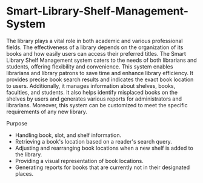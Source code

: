 # Smart-Library-Shelf-Management-System

The library plays a vital role in both academic and various professional fields. The effectiveness of a library depends on the organization of its books and how easily users can access their preferred titles. The Smart Library Shelf Management system caters to the needs of both librarians and students, offering flexibility and convenience. This system enables librarians and library patrons to save time and enhance library efficiency. It provides precise book search results and indicates the exact book location to users. Additionally, it manages information about shelves, books, faculties, and students. It also helps identify misplaced books on the shelves by users and generates various reports for administrators and librarians. Moreover, this system can be customized to meet the specific requirements of any new library.

Purpose

- Handling book, slot, and shelf information.
- Retrieving a book's location based on a reader's search query.
- Adjusting and rearranging book locations when a new shelf is added to the library.
- Providing a visual representation of book locations.
- Generating reports for books that are currently not in their designated places. 
